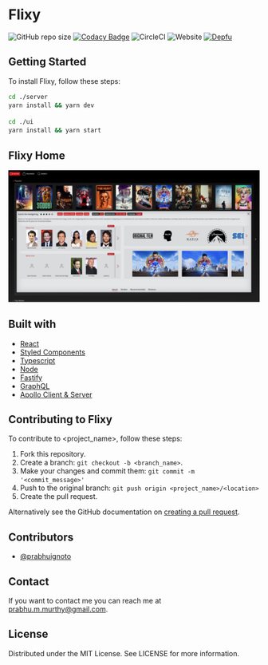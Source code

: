 # Flixy

<!--- These are examples. See https://shields.io for others or to customize this set of shields. You might want to include dependencies, project status and licence info here --->
![GitHub repo size](https://img.shields.io/github/repo-size/prabhuignoto/flixy?style=flat-square)
[![Codacy Badge](https://app.codacy.com/project/badge/Grade/8448fda0220b4836920a6e313fb8f25d)](https://www.codacy.com/manual/prabhuignoto/flixy?utm_source=github.com&amp;utm_medium=referral&amp;utm_content=prabhuignoto/flixmov&amp;utm_campaign=Badge_Grade)
![CircleCI](https://img.shields.io/circleci/build/github/prabhuignoto/flixy?style=flat-square&token=deb81bfe136d2d425c19706ecb42f3023100723c)
![Website](https://img.shields.io/website?style=flat-square&url=https%3A%2F%2Fmovies.prabhumurthy.com)
[![Depfu](https://badges.depfu.com/badges/cd27938facec7ada655a35f744fd70ab/overview.svg)](https://depfu.com/github/prabhuignoto/flixy?project_id=13570)

## Getting Started

To install Flixy, follow these steps:

```bash
cd ./server
yarn install && yarn dev

cd ./ui
yarn install && yarn start
```

## Flixy Home

![home_page_preview](home_page_preview.png)

## Built with

* [React](https://reactjs.org/)
* [Styled Components](https://styled-components.com/)
* [Typescript](https://www.typescriptlang.org/)
* [Node](https://nodejs.org/en/)
* [Fastify](https://www.fastify.io/)
* [GraphQL](https://graphql.org/)
* [Apollo Client & Server](https://www.apollographql.com/)

## Contributing to Flixy
<!--- If your README is long or you have some specific process or steps you want contributors to follow, consider creating a separate CONTRIBUTING.md file--->
To contribute to <project_name>, follow these steps:

1. Fork this repository.
2. Create a branch: `git checkout -b <branch_name>`.
3. Make your changes and commit them: `git commit -m '<commit_message>'`
4. Push to the original branch: `git push origin <project_name>/<location>`
5. Create the pull request.

Alternatively see the GitHub documentation on [creating a pull request](https://help.github.com/en/github/collaborating-with-issues-and-pull-requests/creating-a-pull-request).

## Contributors

* [@prabhuignoto](https://github.com/prabhuignoto)

## Contact

If you want to contact me you can reach me at prabhu.m.murthy@gmail.com.

## License

Distributed under the MIT License. See LICENSE for more information.
